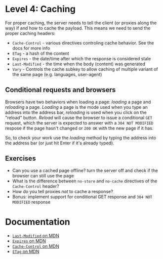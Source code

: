 # Level 4: Caching
For proper caching, the server needs to tell the client (or proxies along the way) if and how to cache the payload. This means we need to send the proper caching headers:
- `Cache-Control` - various directives controling cache behavior. See the docs for more info
- `ETag` - a hash of the content
- `Expires` - the date/time after which the response is considered stale
- `Last-Modified` - the time when the body (content) was generated
- `Vary` - Controls the cache subkey to allow caching of multiple variant of the same page (e.g. languages, user-agent)

## Conditional requests and browsers
Browsers have two behaviors when loading a page: _loading_ a page and _reloading_ a page. _Loading_ a page is the mode used when you type an address into the address bar, _reloading_ is used when you click on the "reload" button. _Reload_ will cause the browser to issue a conditional `GET` request, which the server is expected to answer with a `304 NOT MODIFIED` respose if the page hasn't changed or `200 OK` with the new page if it has.

So, to check your work use the _loading_ method by typing the address into the address bar (or just hit Enter if it's already typed).

## Exercises
- Can you use a cached page offline? turn the server off and check if the browser can still use the page
- What is the difference between `no-store` and `no-cache` directives of the `Cache-Control` header?
- How do you tell proxies _not_ to cache a response?
- Bonus: implement support for conditional GET response and `304 NOT MODIFIED` response

# Documentation
- [`Last-Modified` on MDN](https://developer.mozilla.org/en-US/docs/Web/HTTP/Headers/Last-Modified)
- [`Expires` on MDN](https://developer.mozilla.org/en-US/docs/Web/HTTP/Headers/Expires)
- [`Cache-Control` on MDN](https://developer.mozilla.org/en-US/docs/Web/HTTP/Headers/Cache-Control)
- [`ETag` on MDN](https://developer.mozilla.org/en-US/docs/Web/HTTP/Headers/ETag)